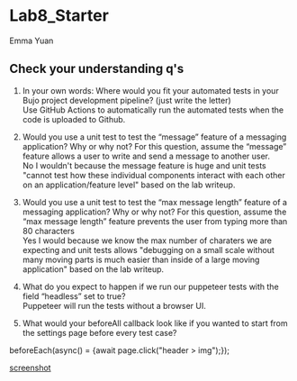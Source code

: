 # Lab8_Starter
Emma Yuan

## Check your understanding q's
1. In your own words: Where would you fit your automated tests in your Bujo project development pipeline? (just write the letter)\
Use GitHub Actions to automatically run the automated tests when the code is uploaded to Github.

2. Would you use a unit test to test the “message” feature of a messaging application? Why or why not? For this question, assume the “message” feature allows a user to write and send a message to another user.\
No I wouldn't because the message feature is huge and unit tests "cannot test how these individual components interact with each other on an application/feature level" based on the lab writeup.  

3. Would you use a unit test to test the “max message length” feature of a messaging application? Why or why not? For this question, assume the “max message length” feature prevents the user from typing more than 80 characters\
Yes I would because we know the max number of charaters we are expecting and unit tests allows "debugging on a small scale without many moving parts is much easier than inside of a large moving application" based on the lab writeup.  

4. What do you expect to happen if we run our puppeteer tests with the field “headless” set to true?\
Puppeteer will run the tests without a browser UI.

5. What would your beforeAll callback look like if you wanted to start from the settings page before every test case?
<section>beforeEach(async() = {await page.click("header > img");});</section>



[screenshot](https://github.com/EmmaYuan/Lab8/blob/main/screenshot.png)
